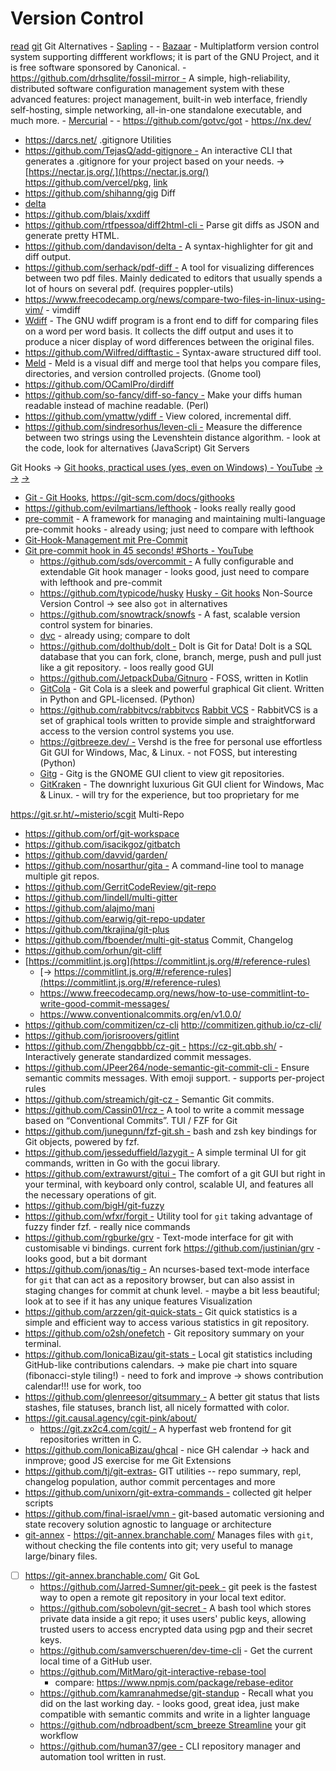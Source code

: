 # Version Control

 [read](https://nvie.com/posts/a-successful-git-branching-model/)
 [git](https://git-scm.com/)
 Git Alternatives
    -  [Sapling](https://sapling-scm.com/) -
    -  [Bazaar](https://www.gnu.org/software/bazaar/) - Multiplatform version control system supporting diffferent workflows; it is part of the GNU Project, and it is free software sponsored by Canonical.
    -  https://github.com/drhsqlite/fossil-mirror - A simple, high-reliability, distributed software configuration management system with these advanced features: project management, built-in web interface, friendly self-hosting, simple networking, all-in-one standalone executable, and much more.
    -  [Mercurial](https://www.mercurial-scm.org/) -
    -  https://github.com/gotvc/got
    - https://nx.dev/
  - https://darcs.net/
 .gitignore Utilities
  -  https://github.com/TejasQ/add-gitignore - An interactive CLI that generates a .gitignore for your project based on your needs. → [https://nectar.js.org/,](https://nectar.js.org/) https://github.com/vercel/pkg, [link](https://stackoverflow.com/questions/70662886/how-to-compile-node-js-to-binary-release-with-native-modules)
  -  https://github.com/shihanng/gig
 Diff
  -  [delta](https://github.com/dandavison/delta)
  -  https://github.com/blais/xxdiff
  -  https://github.com/rtfpessoa/diff2html-cli - Parse git diffs as JSON and generate pretty HTML.
  -  https://github.com/dandavison/delta - A syntax-highlighter for git and diff output.
  -  https://github.com/serhack/pdf-diff - A tool for visualizing differences between two pdf files. Mainly dedicated to editors that usually spends a lot of hours on several pdf. (requires poppler-utils)
  -  https://www.freecodecamp.org/news/compare-two-files-in-linux-using-vim/ - vimdiff
  -  [Wdiff](https://www.gnu.org/software/wdiff/) - The GNU wdiff program is a front end to diff for comparing files on a word per word basis. It collects the diff output and uses it to produce a nicer display of word differences between the original files.
  -  https://github.com/Wilfred/difftastic - Syntax-aware structured diff tool.
  -  [Meld](https://meldmerge.org/) - Meld is a visual diff and merge tool that helps you compare files, directories, and version controlled projects. (Gnome tool)
  -  https://github.com/OCamlPro/dirdiff
  -  https://github.com/so-fancy/diff-so-fancy - Make your diffs human readable instead of machine readable. (Perl)
  -  https://github.com/ymattw/ydiff - View colored, incremental diff.
  -  https://github.com/sindresorhus/leven-cli - Measure the difference between two strings using the Levenshtein distance algorithm. - look at the code, look for alternatives (JavaScript)
 Git Servers

 Git Hooks → [Git hooks, practical uses (yes, even on Windows) - YouTube](https://www.youtube.com/watch?v=fMYv6-SZsSo)
[→](https://githooks.com/)
[→](https://www.atlassian.com/git/tutorials/git-hooks)
[→](https://verdantfox.com/blog/view/how-to-use-git-pre-commit-hooks-the-hard-way-and-the-easy-way)
  -  [Git - Git Hooks](https://git-scm.com/book/en/v2/Customizing-Git-Git-Hooks), https://git-scm.com/docs/githooks
  -  https://github.com/evilmartians/lefthook - looks really really good
  -  [pre-commit](https://pre-commit.com/) - A framework for managing and maintaining multi-language pre-commit hooks - already using; just need to compare with lefthook
- [Git-Hook-Management mit Pre-Commit](https://www.dev-insider.de/git-hook-management-mit-pre-commit-a-84e48ab4399984ccf6158c0955e10a18/)
- [Git pre-commit hook in 45 seconds! #Shorts - YouTube](https://www.youtube.com/shorts/d70a8PXbrb8)
  -  https://github.com/sds/overcommit - A fully configurable and extendable Git hook manager - looks good, just need to compare with lefthook and pre-commit
  -  https://github.com/typicode/husky [Husky - Git hooks](https://typicode.github.io/husky/#/)
 Non-Source Version Control → see also `got` in alternatives
  -  https://github.com/snowtrack/snowfs - A fast, scalable version control system for binaries.
  -  [dvc](https://dvc.org/) - already using; compare to dolt
  -  https://github.com/dolthub/dolt - Dolt is Git for Data! Dolt is a SQL database that you can fork, clone, branch, merge, push and pull just like a git repository. - loos really good
 GUI
  -  https://github.com/JetpackDuba/Gitnuro - FOSS, written in Kotlin
  -  [GitCola](https://git-cola.github.io/) - Git Cola is a sleek and powerful graphical Git client. Written in Python and GPL-licensed. (Python)
  -  https://github.com/rabbitvcs/rabbitvcs [Rabbit VCS](http://rabbitvcs.org/) - RabbitVCS is a set of graphical tools written to provide simple and straightforward access to the version control systems you use.
  -  https://gitbreeze.dev/ - Vershd is the free for personal use effortless Git GUI for Windows, Mac, & Linux. - not FOSS, but interesting (Python)
  -  [Gitg](https://wiki.gnome.org/Apps/Gitg) - Gitg is the GNOME GUI client to view git repositories.
  -  [GitKraken](https://www.gitkraken.com/) - The downright luxurious Git GUI client for Windows, Mac & Linux. - will try for the experience, but too proprietary for me

https://git.sr.ht/~misterio/scgit
 Multi-Repo
  -  https://github.com/orf/git-workspace
  -  https://github.com/isacikgoz/gitbatch
  -  https://github.com/davvid/garden/
  -  https://github.com/nosarthur/gita - A command-line tool to manage multiple git repos.
  -  https://github.com/GerritCodeReview/git-repo
  -  https://github.com/lindell/multi-gitter
  -  https://github.com/alajmo/mani
  -  https://github.com/earwig/git-repo-updater
  -  https://github.com/tkrajina/git-plus
  -  https://github.com/fboender/multi-git-status
 Commit, Changelog
  -  https://github.com/orhun/git-cliff
  -  [https://commitlint.js.org](https://commitlint.js.org/#/reference-rules)
      - [→ https://commitlint.js.org/#/reference-rules](https://commitlint.js.org/#/reference-rules)
      - https://www.freecodecamp.org/news/how-to-use-commitlint-to-write-good-commit-messages/
      - https://www.conventionalcommits.org/en/v1.0.0/
  -  https://github.com/commitizen/cz-cli http://commitizen.github.io/cz-cli/
  -  https://github.com/jorisroovers/gitlint
  -  https://github.com/Zhengqbbb/cz-git - https://cz-git.qbb.sh/  - Interactively generate standardized commit messages.
  -  https://github.com/JPeer264/node-semantic-git-commit-cli - Ensure semantic commits messages. With emoji support. - supports per-project rules
  -  https://github.com/streamich/git-cz - Semantic Git commits.
  -  https://github.com/Cassin01/rcz - A tool to write a commit message based on “Conventional Commits”.
 TUI / FZF for Git
  -  https://github.com/junegunn/fzf-git.sh - bash and zsh key bindings for Git objects, powered by fzf.
  -  https://github.com/jesseduffield/lazygit - A simple terminal UI for git commands, written in Go with the gocui library.
  -  https://github.com/extrawurst/gitui - The comfort of a git GUI but right in your terminal, with keyboard only control, scalable UI, and features all the necessary operations of git.
  -  https://github.com/bigH/git-fuzzy
  -  https://github.com/wfxr/forgit - Utility tool for `git` taking advantage of fuzzy finder fzf. - really nice commands
  -  https://github.com/rgburke/grv - Text-mode interface for git with customisable vi bindings. current fork https://github.com/justinian/grv - looks good, but a bit dormant
  -  https://github.com/jonas/tig - An ncurses-based text-mode interface for `git` that can act as a repository browser, but can also assist in staging changes for commit at chunk level. - maybe a bit less beautiful; look at to see if it has any unique features
 Visualization
  -  https://github.com/arzzen/git-quick-stats - Git quick statistics is a simple and efficient way to access various statistics in git repository.
  -  https://github.com/o2sh/onefetch - Git repository summary on your terminal.
  -  https://github.com/IonicaBizau/git-stats - Local git statistics including GitHub-like contributions calendars. → make pie chart into square (fibonacci-style tiling!) - need to fork and improve → shows contribution calendar!!! use for work, too
  -  https://github.com/glenreesor/gitsummary - A better git status that lists stashes, file statuses, branch list, all nicely formatted with color.
  -  https://git.causal.agency/cgit-pink/about/
      -  https://git.zx2c4.com/cgit/ - A hyperfast web frontend for git repositories written in C.
  -  https://github.com/IonicaBizau/ghcal - nice GH calendar → hack and inmprove; good JS exercise for me
 Git Extensions
  -  https://github.com/tj/git-extras- GIT utilities -- repo summary, repl, changelog population, author commit percentages and more
  -  https://github.com/unixorn/git-extra-commands - collected git helper scripts
  -  https://github.com/final-israel/vmn - git-based automatic versioning and state recovery solution agnostic to language or architecture
  -  [git-annex](http://source.git-annex.branchable.com/?p=source.git) - https://git-annex.branchable.com/ Manages files with `git`, without checking the file contents into git; very useful to manage large/binary files.
- [ ] https://git-annex.branchable.com/
 Git GoL
  -  https://github.com/Jarred-Sumner/git-peek - git peek is the fastest way to open a remote git repository in your local text editor.
  -  https://github.com/sobolevn/git-secret - A bash tool which stores private data inside a git repo; it uses users' public keys, allowing trusted users to access encrypted data using pgp and their secret keys.
  -  https://github.com/samverschueren/dev-time-cli - Get the current local time of a GitHub user.
  -  https://github.com/MitMaro/git-interactive-rebase-tool
      - compare:  https://www.npmjs.com/package/rebase-editor
  -  https://github.com/kamranahmedse/git-standup - Recall what you did on the last working day. - looks good, great idea, just make compatible with semantic commits and write in a lighter language
  -  https://github.com/ndbroadbent/scm_breeze Streamline your git workflow
  -  https://github.com/human37/gee - CLI repository manager and automation tool written in rust.